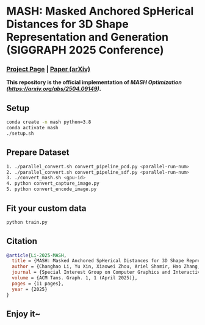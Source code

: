 # MASH: Masked Anchored SpHerical Distances for 3D Shape Representation and Generation (SIGGRAPH 2025 Conference)

### [Project Page](https://565353780.github.io/MASH/) | [Paper (arXiv)](https://arxiv.org/abs/2504.09149)

**This repository is the official implementation of *MASH Optimization (<https://arxiv.org/abs/2504.09149>)*.**

## Setup

```bash
conda create -n mash python=3.8
conda activate mash
./setup.sh
```

## Prepare Dataset

```bash
1. ./parallel_convert.sh convert_pipeline_pcd.py <parallel-run-num>
2. ./parallel_convert.sh convert_pipeline_sdf.py <parallel-run-num>
3. ./convert_mash.sh <gpu-id>
4. python convert_capture_image.py
5. python convert_encode_image.py
```

## Fit your custom data

```bash
python train.py
```

## Citation

```bibtex
@article{Li-2025-MASH,
  title = {MASH: Masked Anchored SpHerical Distances for 3D Shape Representation and Generation},
  author = {Changhao Li, Yu Xin, Xiaowei Zhou, Ariel Shamir, Hao Zhang, Ligang Liu, Ruizhen Hu},
  journal = {Special Interest Group on Computer Graphics and Interactive Techniques Conference Conference Papers (SIGGRAPH Conference Papers ’25)},
  volume = {ACM Tans. Graph. 1, 1 (April 2025)},
  pages = {11 pages},
  year = {2025}
}
```

## Enjoy it~
